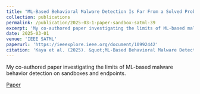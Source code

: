 ```yaml
---
title: "ML-Based Behavioral Malware Detection Is Far From a Solved Problem"
collection: publications
permalink: /publication/2025-03-1-paper-sandbox-satml-39
excerpt: 'My co-authored paper investigating the limits of ML-based malware behavior detection on sandboxes and endpoints.'
date: 2025-03-01
venue: 'IEEE SATML'
paperurl: 'https://ieeexplore.ieee.org/document/10992442'
citation: 'Kaya et al. (2025). &quot;ML-Based Behavioral Malware Detection Is Far From a Solved Problem&quot; <i>IEEE SATML</i>. 1(1).'
---
```

My co-authored paper investigating the limits of ML-based malware behavior detection on sandboxes and endpoints.

[Paper](https://marcusbotacin.github.io/files/sandbox-satml.pdf)
